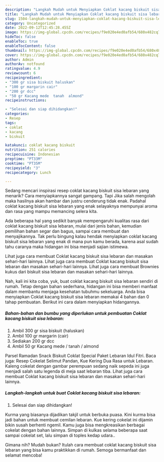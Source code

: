 ```yaml
---
description: "Langkah Mudah untuk Menyiapkan Coklat kacang biskuit sisa lebaran{ yang Enak,  Menu Buat lebaran"
title: "Langkah Mudah untuk Menyiapkan Coklat kacang biskuit sisa lebaran{ yang Enak,  Menu Buat lebaran"
slug: 1504-langkah-mudah-untuk-menyiapkan-coklat-kacang-biskuit-sisa-lebaran-yang-enak-menu-buat-lebaran
category: Uncategorized
date: 2022-09-12T12:45:28.455Z
image: https://img-global.cpcdn.com/recipes/f9e020e4ed0afb54/680x482cq70/coklat-kacang-biskuit-sisa-lebaran-foto-resep-utama.jpg
hideToc: false
enableToc: true
enableTocContent: false
thumbnail: https://img-global.cpcdn.com/recipes/f9e020e4ed0afb54/680x482cq70/coklat-kacang-biskuit-sisa-lebaran-foto-resep-utama.jpg
cover: https://img-global.cpcdn.com/recipes/f9e020e4ed0afb54/680x482cq70/coklat-kacang-biskuit-sisa-lebaran-foto-resep-utama.jpg
author: Admin
authorAv: notfound
ratingvalue: 4.9
reviewcount: 6
recipeingredient:
- "300 gr sisa biskuit haluskan"
- "100 gr margarin cair"
- "200 gr dcc"
- "50 gr Kacang mede  tanah  almond"
recipeinstructions:

- "Selesai dan siap dihidangkan!"
categories:
- Resep
tags:
- coklat
- kacang
- biskuit

katakunci: coklat kacang biskuit 
nutrition: 251 calories
recipecuisine: Indonesian
preptime: "PT33M"
cooktime: "PT35M"
recipeyield: "3"
recipecategory: Lunch

---
```



Sedang mencari inspirasi resep coklat kacang biskuit sisa lebaran yang menarik? Cara menyiapkannya sangat gampang. Tapi Jika salah mengolah maka hasilnya akan hambar dan justru cenderung tidak enak. Padahal coklat kacang biskuit sisa lebaran yang enak selayaknya mempunyai aroma dan rasa yang mampu memancing selera kita.


Ada beberapa hal yang sedikit banyak mempengaruhi kualitas rasa dari coklat kacang biskuit sisa lebaran, mulai dari jenis bahan, kemudian pemilihan bahan segar dan bagus, sampai cara membuat dan menyajikannya. Tak perlu bingung kalau hendak menyiapkan coklat kacang biskuit sisa lebaran yang enak di mana pun kamu berada, karena asal sudah tahu caranya maka hidangan ini bisa menjadi sajian istimewa.

Lihat juga cara membuat Coklat kacang biskuit sisa lebaran dan masakan sehari-hari lainnya. Lihat juga cara membuat Coklat kacang biskuit sisa lebaran dan masakan sehari-hari lainnya. Lihat juga cara membuat Brownies kukus dari biskuit sisa lebaran dan masakan sehari-hari lainnya.


Nah, kali ini kita coba, yuk, buat coklat kacang biskuit sisa lebaran sendiri di rumah. Tetap dengan bahan sederhana, hidangan ini bisa memberi manfaat dalam membantu menjaga kesehatan tubuhmu sekeluarga. Anda bisa menyiapkan Coklat kacang biskuit sisa lebaran memakai 4 bahan dan 0 tahap pembuatan. Berikut ini cara dalam menyiapkan hidangannya.

<!--inarticleads1-->

##### Bahan-bahan dan bumbu yang diperlukan untuk pembuatan Coklat kacang biskuit sisa lebaran:

1. Ambil 300 gr sisa biskuit (haluskan)
1. Ambil 100 gr margarin (cair)
1. Sediakan 200 gr dcc
1. Ambil 50 gr Kacang mede / tanah / almond


Parsel Ramadan Snack Biskuit Coklat Special Paket Lebaran Idul Fitri. Baca juga: Resep Cokelat Selimut Pandan, Kue Kering Dua Rasa untuk Lebaran. Kaleng cokelat dengan gambar perempuan sedang naik sepeda ini juga menjadi salah satu legenda di meja saat lebaran tiba. Lihat juga cara membuat Coklat kacang biskuit sisa lebaran dan masakan sehari-hari lainnya. 

<!--inarticleads2-->

##### Langkah-langkah untuk buat Coklat kacang biskuit sisa lebaran:


1. Selesai dan siap dihidangkan!

Kurma yang biasanya dijadikan takjil untuk berbuka puasa. Kini kurma bisa jadi bahan untuk membuat cemilan lebaran. Kue kering cokelat ini dijamin bikin susah berhenti ngemil. Kamu juga bisa mengkreasikan berbagai cokelat dengan bahan lainnya. Simpan di kulkas selama beberapa saat sampai cokelat set, lalu simpan di toples kedap udara.. 

Gimana nih? Mudah bukan? Itulah cara membuat coklat kacang biskuit sisa lebaran yang bisa kamu praktikkan di rumah. Semoga bermanfaat dan selamat mencoba!
